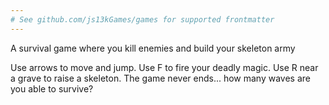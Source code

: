 ```yaml
---
# See github.com/js13kGames/games for supported frontmatter
---
```

A survival game where you kill enemies and build your skeleton army

Use arrows to move and jump. Use F to fire your deadly magic. Use R near a grave to raise a skeleton. The game never ends... how many waves are you able to survive?